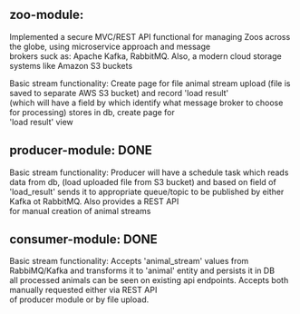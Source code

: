 ## zoo-module:

Implemented a secure MVC/REST API functional for managing Zoos across the globe, using microservice approach and message  
brokers suck as: Apache Kafka, RabbitMQ. Also, a modern cloud storage systems like Amazon S3 buckets

Basic stream functionality:
Create page for file animal stream upload (file is saved to separate AWS S3 bucket) and record 'load result'  
(which will have a field by which identify what message broker to choose for processing) stores in db, create page for   
'load result' view

## producer-module: DONE

Basic stream functionality:
Producer will have a schedule task which reads data from db, (load uploaded file from S3 bucket) and based on field of  
'load_result' sends it to appropriate queue/topic to be published by either Kafka ot RabbitMQ. Also provides a REST API  
for manual creation of animal streams 

## consumer-module: DONE

Basic stream functionality:
Accepts 'animal_stream' values from RabbiMQ/Kafka and transforms it to 'animal' entity and persists it in DB  
all processed animals can be seen on existing api endpoints. Accepts both manually requested either via REST API  
of producer module or by file upload. 
